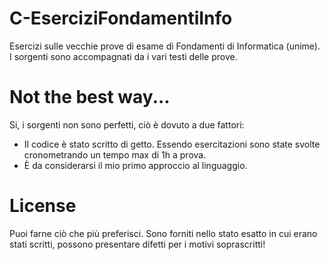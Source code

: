 # C-EserciziFondamentiInfo
Esercizi sulle vecchie prove di esame di Fondamenti di Informatica (unime).
I sorgenti sono accompagnati da i vari testi delle prove.

# Not the best way...
Si, i sorgenti non sono perfetti, ciò è dovuto a due fattori:
- Il codice è stato scritto di getto. Essendo esercitazioni sono state svolte cronometrando un tempo max di 1h a prova.
- È da considerarsi il mio primo approccio al linguaggio.

# License
Puoi farne ciò che più preferisci.
Sono forniti nello stato esatto in cui erano stati scritti, possono presentare difetti per i motivi soprascritti!
